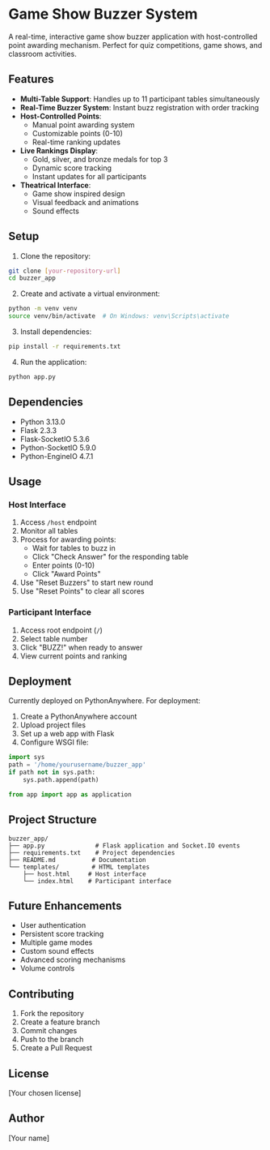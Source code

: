 # Game Show Buzzer System

A real-time, interactive game show buzzer application with host-controlled point awarding mechanism. Perfect for quiz competitions, game shows, and classroom activities.

## Features

- **Multi-Table Support**: Handles up to 11 participant tables simultaneously
- **Real-Time Buzzer System**: Instant buzz registration with order tracking
- **Host-Controlled Points**: 
  - Manual point awarding system
  - Customizable points (0-10)
  - Real-time ranking updates
- **Live Rankings Display**:
  - Gold, silver, and bronze medals for top 3
  - Dynamic score tracking
  - Instant updates for all participants
- **Theatrical Interface**:
  - Game show inspired design
  - Visual feedback and animations
  - Sound effects

## Setup

1. Clone the repository:
```bash
git clone [your-repository-url]
cd buzzer_app
```

2. Create and activate a virtual environment:
```bash
python -m venv venv
source venv/bin/activate  # On Windows: venv\Scripts\activate
```

3. Install dependencies:
```bash
pip install -r requirements.txt
```

4. Run the application:
```bash
python app.py
```

## Dependencies

- Python 3.13.0
- Flask 2.3.3
- Flask-SocketIO 5.3.6
- Python-SocketIO 5.9.0
- Python-EngineIO 4.7.1

## Usage

### Host Interface
1. Access `/host` endpoint
2. Monitor all tables
3. Process for awarding points:
   - Wait for tables to buzz in
   - Click "Check Answer" for the responding table
   - Enter points (0-10)
   - Click "Award Points"
4. Use "Reset Buzzers" to start new round
5. Use "Reset Points" to clear all scores

### Participant Interface
1. Access root endpoint (`/`)
2. Select table number
3. Click "BUZZ!" when ready to answer
4. View current points and ranking

## Deployment

Currently deployed on PythonAnywhere. For deployment:

1. Create a PythonAnywhere account
2. Upload project files
3. Set up a web app with Flask
4. Configure WSGI file:
```python
import sys
path = '/home/yourusername/buzzer_app'
if path not in sys.path:
    sys.path.append(path)

from app import app as application
```

## Project Structure

```
buzzer_app/
├── app.py              # Flask application and Socket.IO events
├── requirements.txt    # Project dependencies
├── README.md          # Documentation
└── templates/         # HTML templates
    ├── host.html     # Host interface
    └── index.html    # Participant interface
```

## Future Enhancements

- User authentication
- Persistent score tracking
- Multiple game modes
- Custom sound effects
- Advanced scoring mechanisms
- Volume controls

## Contributing

1. Fork the repository
2. Create a feature branch
3. Commit changes
4. Push to the branch
5. Create a Pull Request

## License

[Your chosen license]

## Author

[Your name]
